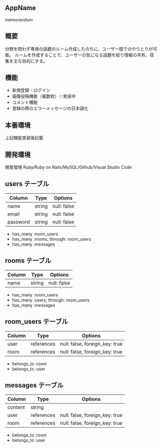 ## AppName
 memorandum

## 概要
分野を問わず専用の話題のルーム作成したのちに、ユーザー間でのやりとりが可能。
ルームを作成することで、ユーザーの気になる話題を絞り情報の共有、収集を主な目的にする。


## 機能
- 新規登録・ログイン
- 画像投稿機能（複数枚）⇦実装中
- コメント機能
- 登録の際のエラーメッセージの日本語化


## 本番環境
上記機能実装後記載

## 開発環境
開発環境
Ruby/Ruby on Rails/MySQL/Github/Visual Studio Code


## users テーブル

| Column   | Type   | Options     |
| -------- | ------ | ----------- |
| name     | string | null: false |
| email    | string | null: false |
| password | string | null: false |


- has_many :room_users
- has_many :rooms, through: room_users
- has_many :messages



## rooms テーブル

| Column | Type   | Options     |
| ------ | ------ | ----------- |
| name   | string | null: false |


- has_many :room_users
- has_many :users, through: room_users
- has_many :messages

## room_users テーブル

| Column | Type       | Options                        |
| ------ | ---------- | ------------------------------ |
| user   | references | null: false, foreign_key: true |
| room   | references | null: false, foreign_key: true |

- belongs_to :room
- belongs_to :user



## messages テーブル


| Column  | Type       | Options                        |
| ------- | ---------- | ------------------------------ |
| content | string     |                                |
| user    | references | null: false, foreign_key: true |
| room    | references | null: false, foreign_key: true |


- belongs_to :room
- belongs_to :user